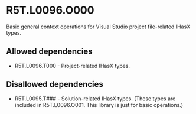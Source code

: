 # R5T.L0096.O000
Basic general context operations for Visual Studio project file-related IHasX types.


## Allowed dependencies

* R5T.L0096.T000 - Project-related IHasX types.



## Disallowed dependencies

* R5T.L0095.T### - Solution-related IHasX types. (These types are included in R5T.L0096.O001. This library is just for basic operations.)